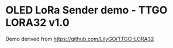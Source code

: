 # OLED LoRa Sender demo - TTGO LORA32 v1.0

Demo derived from <https://github.com/LilyGO/TTGO-LORA32>
